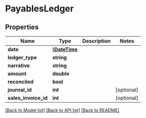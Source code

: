 # PayablesLedger

## Properties
Name | Type | Description | Notes
------------ | ------------- | ------------- | -------------
**date** | [**\DateTime**](\DateTime.md) |  | 
**ledger_type** | **string** |  | 
**narrative** | **string** |  | 
**amount** | **double** |  | 
**reconciled** | **bool** |  | 
**journal_id** | **int** |  | [optional] 
**sales_invoice_id** | **int** |  | [optional] 

[[Back to Model list]](../README.md#documentation-for-models) [[Back to API list]](../README.md#documentation-for-api-endpoints) [[Back to README]](../README.md)



